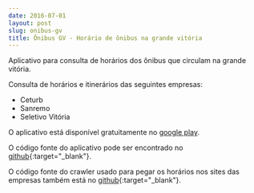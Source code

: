 ```yaml
---
date: 2016-07-01
layout: post
slug: onibus-gv
title: Ônibus GV - Horário de ônibus na grande vitória
---
```


Aplicativo para consulta de horários dos ônibus que circulam na grande vitória.

Consulta de horários e itinerários das seguintes empresas:

- Ceturb
- Sanremo
- Seletivo Vitória

O aplicativo está disponível gratuitamente no [google play](https://play.google.com/store/apps/details?id=com.ionicframework.onibusgv).

O código fonte do aplicativo pode ser encontrado no [github](https://github.com/knoxzin1/onibus-gv){:target="_blank"}.

O código fonte do crawler usado para pegar os horários nos sites das empresas também está no [github](https://github.com/knoxzin1/onibus-gv-crawler){:target="_blank"}.
